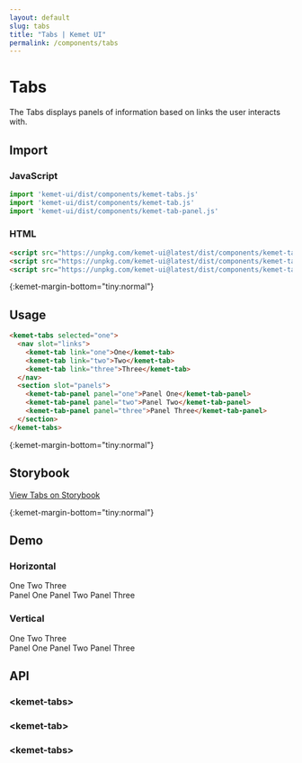 ```yaml
---
layout: default
slug: tabs
title: "Tabs | Kemet UI"
permalink: /components/tabs
---
```


# Tabs

The Tabs displays panels of information based on links the user interacts with. 

## Import 

### JavaScript
```javascript
import 'kemet-ui/dist/components/kemet-tabs.js'
import 'kemet-ui/dist/components/kemet-tab.js'
import 'kemet-ui/dist/components/kemet-tab-panel.js'
```
### HTML
```html
<script src="https://unpkg.com/kemet-ui@latest/dist/components/kemet-tabs.js" type="module"></script>
<script src="https://unpkg.com/kemet-ui@latest/dist/components/kemet-tab.js" type="module"></script>
<script src="https://unpkg.com/kemet-ui@latest/dist/components/kemet-tab-panel.js" type="module"></script>
```


{:kemet-margin-bottom="tiny:normal"}
## Usage

```html
<kemet-tabs selected="one">
  <nav slot="links">
    <kemet-tab link="one">One</kemet-tab>
    <kemet-tab link="two">Two</kemet-tab>
    <kemet-tab link="three">Three</kemet-tab>
  </nav>
  <section slot="panels">
    <kemet-tab-panel panel="one">Panel One</kemet-tab-panel>
    <kemet-tab-panel panel="two">Panel Two</kemet-tab-panel>
    <kemet-tab-panel panel="three">Panel Three</kemet-tab-panel>
  </section>
</kemet-tabs>
```

{:kemet-margin-bottom="tiny:normal"}
## Storybook

[View Tabs on Storybook](https://storybook.kemet.dev/?path=/story/components-kemet-tabs--tabs)


{:kemet-margin-bottom="tiny:normal"}
## Demo

### Horizontal
<docs-showcase>
<kemet-tabs class="horizontal">
  <nav slot="links">
    <kemet-tab link="one">One</kemet-tab>
    <kemet-tab link="two">Two</kemet-tab>
    <kemet-tab link="three">Three</kemet-tab>
  </nav>
  <section slot="panels">
    <kemet-tab-panel panel="one">Panel One</kemet-tab-panel>
    <kemet-tab-panel panel="two">Panel Two</kemet-tab-panel>
    <kemet-tab-panel panel="three">Panel Three</kemet-tab-panel>
  </section>
</kemet-tabs>
</docs-showcase>

### Vertical
<docs-showcase>
<kemet-tabs selected="two" class="vertical">
  <nav slot="links">
    <kemet-tab link="one">One</kemet-tab>
    <kemet-tab link="two">Two</kemet-tab>
    <kemet-tab link="three">Three</kemet-tab>
  </nav>
  <section slot="panels">
    <kemet-tab-panel panel="one">Panel One</kemet-tab-panel>
    <kemet-tab-panel panel="two">Panel Two</kemet-tab-panel>
    <kemet-tab-panel panel="three">Panel Three</kemet-tab-panel>
  </section>
</kemet-tabs>
</docs-showcase>


## API

### &lt;kemet-tabs&gt;
<docs-api-table base-url="{{ site.baseurl }}" component="kemet-tabs"></docs-api-table>

### &lt;kemet-tab&gt;
<docs-api-table base-url="{{ site.baseurl }}" component="kemet-tab"></docs-api-table>

### &lt;kemet-tabs&gt;
<docs-api-table base-url="{{ site.baseurl }}" component="kemet-tab-panel"></docs-api-table>

